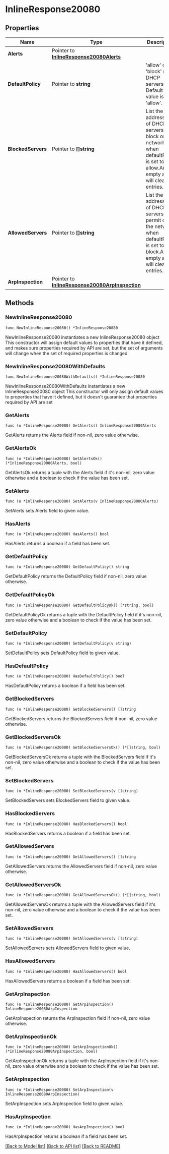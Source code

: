 # InlineResponse20080

## Properties

Name | Type | Description | Notes
------------ | ------------- | ------------- | -------------
**Alerts** | Pointer to [**InlineResponse20080Alerts**](InlineResponse20080Alerts.md) |  | [optional] 
**DefaultPolicy** | Pointer to **string** | &#39;allow&#39; or &#39;block&#39; new DHCP servers. Default value is &#39;allow&#39;. | [optional] 
**BlockedServers** | Pointer to **[]string** | List the MAC addresses of DHCP servers to block on the network when defaultPolicy is set       to allow.An empty array will clear the entries. | [optional] 
**AllowedServers** | Pointer to **[]string** | List the MAC addresses of DHCP servers to permit on the network when defaultPolicy is set       to block.An empty array will clear the entries. | [optional] 
**ArpInspection** | Pointer to [**InlineResponse20080ArpInspection**](InlineResponse20080ArpInspection.md) |  | [optional] 

## Methods

### NewInlineResponse20080

`func NewInlineResponse20080() *InlineResponse20080`

NewInlineResponse20080 instantiates a new InlineResponse20080 object
This constructor will assign default values to properties that have it defined,
and makes sure properties required by API are set, but the set of arguments
will change when the set of required properties is changed

### NewInlineResponse20080WithDefaults

`func NewInlineResponse20080WithDefaults() *InlineResponse20080`

NewInlineResponse20080WithDefaults instantiates a new InlineResponse20080 object
This constructor will only assign default values to properties that have it defined,
but it doesn't guarantee that properties required by API are set

### GetAlerts

`func (o *InlineResponse20080) GetAlerts() InlineResponse20080Alerts`

GetAlerts returns the Alerts field if non-nil, zero value otherwise.

### GetAlertsOk

`func (o *InlineResponse20080) GetAlertsOk() (*InlineResponse20080Alerts, bool)`

GetAlertsOk returns a tuple with the Alerts field if it's non-nil, zero value otherwise
and a boolean to check if the value has been set.

### SetAlerts

`func (o *InlineResponse20080) SetAlerts(v InlineResponse20080Alerts)`

SetAlerts sets Alerts field to given value.

### HasAlerts

`func (o *InlineResponse20080) HasAlerts() bool`

HasAlerts returns a boolean if a field has been set.

### GetDefaultPolicy

`func (o *InlineResponse20080) GetDefaultPolicy() string`

GetDefaultPolicy returns the DefaultPolicy field if non-nil, zero value otherwise.

### GetDefaultPolicyOk

`func (o *InlineResponse20080) GetDefaultPolicyOk() (*string, bool)`

GetDefaultPolicyOk returns a tuple with the DefaultPolicy field if it's non-nil, zero value otherwise
and a boolean to check if the value has been set.

### SetDefaultPolicy

`func (o *InlineResponse20080) SetDefaultPolicy(v string)`

SetDefaultPolicy sets DefaultPolicy field to given value.

### HasDefaultPolicy

`func (o *InlineResponse20080) HasDefaultPolicy() bool`

HasDefaultPolicy returns a boolean if a field has been set.

### GetBlockedServers

`func (o *InlineResponse20080) GetBlockedServers() []string`

GetBlockedServers returns the BlockedServers field if non-nil, zero value otherwise.

### GetBlockedServersOk

`func (o *InlineResponse20080) GetBlockedServersOk() (*[]string, bool)`

GetBlockedServersOk returns a tuple with the BlockedServers field if it's non-nil, zero value otherwise
and a boolean to check if the value has been set.

### SetBlockedServers

`func (o *InlineResponse20080) SetBlockedServers(v []string)`

SetBlockedServers sets BlockedServers field to given value.

### HasBlockedServers

`func (o *InlineResponse20080) HasBlockedServers() bool`

HasBlockedServers returns a boolean if a field has been set.

### GetAllowedServers

`func (o *InlineResponse20080) GetAllowedServers() []string`

GetAllowedServers returns the AllowedServers field if non-nil, zero value otherwise.

### GetAllowedServersOk

`func (o *InlineResponse20080) GetAllowedServersOk() (*[]string, bool)`

GetAllowedServersOk returns a tuple with the AllowedServers field if it's non-nil, zero value otherwise
and a boolean to check if the value has been set.

### SetAllowedServers

`func (o *InlineResponse20080) SetAllowedServers(v []string)`

SetAllowedServers sets AllowedServers field to given value.

### HasAllowedServers

`func (o *InlineResponse20080) HasAllowedServers() bool`

HasAllowedServers returns a boolean if a field has been set.

### GetArpInspection

`func (o *InlineResponse20080) GetArpInspection() InlineResponse20080ArpInspection`

GetArpInspection returns the ArpInspection field if non-nil, zero value otherwise.

### GetArpInspectionOk

`func (o *InlineResponse20080) GetArpInspectionOk() (*InlineResponse20080ArpInspection, bool)`

GetArpInspectionOk returns a tuple with the ArpInspection field if it's non-nil, zero value otherwise
and a boolean to check if the value has been set.

### SetArpInspection

`func (o *InlineResponse20080) SetArpInspection(v InlineResponse20080ArpInspection)`

SetArpInspection sets ArpInspection field to given value.

### HasArpInspection

`func (o *InlineResponse20080) HasArpInspection() bool`

HasArpInspection returns a boolean if a field has been set.


[[Back to Model list]](../README.md#documentation-for-models) [[Back to API list]](../README.md#documentation-for-api-endpoints) [[Back to README]](../README.md)


